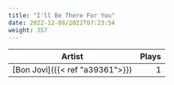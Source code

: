 ```yaml
---
title: "I'll Be There For You"
date: 2022-12-08/2022T07:23:54
weight: 357
---
```




 Artist | Plays 
----- | -----:
[Bon Jovi]({{< ref "a39361">}}) | 1
